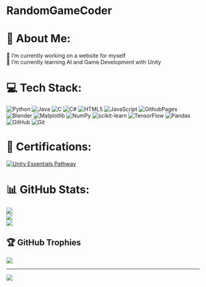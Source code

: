 # RandomGameCoder

# 💫 About Me:
🔭 I’m currently working on a website for myself<br>🌱 I’m currently learning AI and Game Development with Unity


# 💻 Tech Stack:
![Python](https://img.shields.io/badge/python-3670A0?style=for-the-badge&logo=python&logoColor=ffdd54) ![Java](https://img.shields.io/badge/java-%23ED8B00.svg?style=for-the-badge&logo=openjdk&logoColor=white) ![C](https://img.shields.io/badge/c-%2300599C.svg?style=for-the-badge&logo=c&logoColor=white) ![C#](https://img.shields.io/badge/c%23-%23239120.svg?style=for-the-badge&logo=csharp&logoColor=white) ![HTML5](https://img.shields.io/badge/html5-%23E34F26.svg?style=for-the-badge&logo=html5&logoColor=white) ![JavaScript](https://img.shields.io/badge/javascript-%23323330.svg?style=for-the-badge&logo=javascript&logoColor=%23F7DF1E) ![GithubPages](https://img.shields.io/badge/github%20pages-121013?style=for-the-badge&logo=github&logoColor=white) ![Blender](https://img.shields.io/badge/blender-%23F5792A.svg?style=for-the-badge&logo=blender&logoColor=white) ![Matplotlib](https://img.shields.io/badge/Matplotlib-%23ffffff.svg?style=for-the-badge&logo=Matplotlib&logoColor=black) ![NumPy](https://img.shields.io/badge/numpy-%23013243.svg?style=for-the-badge&logo=numpy&logoColor=white) ![scikit-learn](https://img.shields.io/badge/scikit--learn-%23F7931E.svg?style=for-the-badge&logo=scikit-learn&logoColor=white) ![TensorFlow](https://img.shields.io/badge/TensorFlow-%23FF6F00.svg?style=for-the-badge&logo=TensorFlow&logoColor=white) ![Pandas](https://img.shields.io/badge/pandas-%23150458.svg?style=for-the-badge&logo=pandas&logoColor=white) ![GitHub](https://img.shields.io/badge/github-%23121011.svg?style=for-the-badge&logo=github&logoColor=white) ![Git](https://img.shields.io/badge/git-%23F05033.svg?style=for-the-badge&logo=git&logoColor=white)

# 🏅 Certifications:
[![Unity Essentials Pathway](https://img.shields.io/badge/Unity-Essentials%20Pathway-000000?style=for-the-badge&logo=unity&logoColor=white)](https://www.credly.com/badges/31334d41-116c-435a-bda2-1c67d149df03/public_url)

# 📊 GitHub Stats:
![](https://github-readme-stats.vercel.app/api?username=RandomGameCoder&theme=dark&hide_border=false&include_all_commits=true&count_private=true)<br/>
![](https://github-readme-streak-stats.herokuapp.com/?user=RandomGameCoder&theme=dark&hide_border=false)<br/>
![](https://github-readme-stats.vercel.app/api/top-langs/?username=RandomGameCoder&theme=dark&hide_border=false&include_all_commits=true&count_private=false&layout=compact)

## 🏆 GitHub Trophies
![](https://github-profile-trophy.vercel.app/?username=RandomGameCoder&theme=radical&no-frame=false&no-bg=true&margin-w=4)

---
[![](https://visitcount.itsvg.in/api?id=RandomGameCoder&icon=0&color=0)](https://visitcount.itsvg.in)

<!-- Proudly created with GPRM ( https://gprm.itsvg.in ) -->
